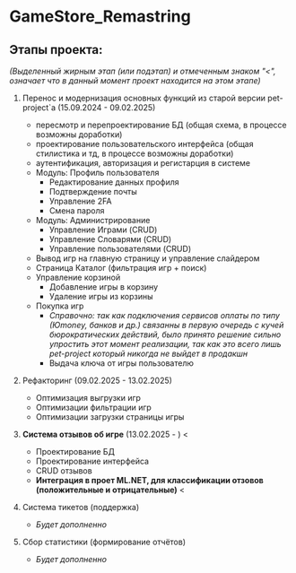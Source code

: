 # GameStore_Remastring
## Этапы проекта:
*(Выделенный жирным этап (или подэтап) и отмеченным знаком "<", означает что в данный момент проект находится на этом этапе)*
1. Перенос и модернизация основных функций из старой версии pet-project`а  (15.09.2024 - 09.02.2025)
    
   - пересмотр и перепроектирование БД (общая схема, в процессе возможны доработки)
   - проектирование пользовательского интерфейса (общая стилистика и тд, в процессе возможны доработки)
   - аутентификация, авторизация и регистарция в системе
   - Модуль: Профиль пользователя
     - Редактирование данных профиля
     - Подтверждение почты
     - Управление 2FA
     - Смена пароля
   - Модуль: Администрирование
     - Управление Играми (CRUD)
     - Управление Словарями (CRUD)
     - Управление пользователями (CRUD)
   - Вывод игр на главную страницу и управление слайдером
   - Страница Каталог (фильтрация игр + поиск)
   - Управление корзиной
     - Добавление игры в корзину
     - Удаление игры из корзины
   - Покупка игр
     - *Справочно: так как подключения сервисов оплаты по типу (Юmoney, банков и др.) связанны в первую очередь с кучей бюрократических действий, было принято решение сильно упростить этот момент реализации, так как это всего лишь pet-project который никогда не выйдет в продакшн*
     - Выдача ключа от игры пользователю
2.  Рефакторинг  (09.02.2025 - 13.02.2025) 
     - Оптимизация выгрузки игр
     - Оптимизации фильтрации игр
     - Оптимизации загрузки страницы игры
       
3. **Система отзывов об игре** (13.02.2025 - ) <
   - Проектирование БД
   - Проектирование интерфейса
   - CRUD отзывов
   - **Интеграция в проет ML.NET, для классификации отзовов (положительные и отрицательные)** <

4. Система тикетов (поддержка)
   - *Будет дополненно*

5. Сбор статистики (формирование отчётов)
   - *Будет дополненно*
